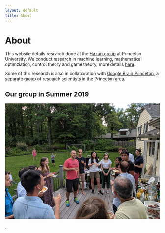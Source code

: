 ```yaml
---
layout: default
title: About
---
```

# About

This website details research done at the [Hazan group](https://www.ehazan.com/) at Princeton University. 
We conduct research in machine learning, mathematical optimziation, control theory and game theory, more details [here](https://www.minregret.com/research/). 

Some of this research is also in collaboration with [Google Brain Princeton](https://sites.google.com/view/gbrainprinceton/home), a separate group of research scientists in the Princeton area.  


<!--
## Projects
We are currently working on several projects, including two longer-term efforts:
1. **[deluca](http://deluca.fyi)**: An OpenAI Gym inspired library that provides differentiable environments, agents that take advantage of such environments, and benchmarking tools.
2. **[deluca-lung](https://arxiv.org/pdf/2102.06779.pdf)**: Machine learning for mechanical ventilator control.
-->


## Our group in Summer 2019

![Summer 2019 0](/assets/img/2019-summer-0.jpg)

.

<!--

Sham's futile attempt to pass to Yoav:

![Summer 2019 1](/assets/img/2019-summer-1.jpg)
-->
